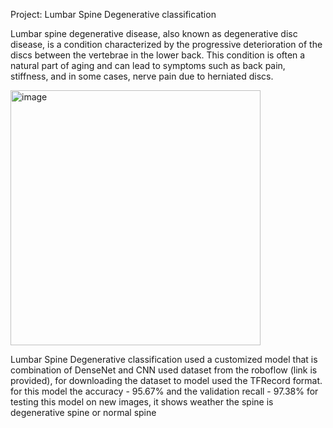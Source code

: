 Project: Lumbar Spine Degenerative classification

Lumbar spine degenerative disease, also known as degenerative disc disease, is a condition characterized by the progressive deterioration of the discs between the vertebrae in the lower back. 
This condition is often a natural part of aging and can lead to symptoms such as back pain, stiffness, and in some cases, nerve pain due to herniated discs.

<img width="400" height="408" alt="image" src="https://github.com/user-attachments/assets/b4d829f9-5fa5-411f-a3fa-39a5825f817a" />


Lumbar Spine Degenerative classification used a customized model that is combination of DenseNet and CNN used dataset from the roboflow (link is provided), for downloading the dataset to model used the TFRecord format.
for this model the accuracy - 95.67% and the validation recall - 97.38%
for testing this model on new images, it shows weather the spine is degenerative spine or normal spine
